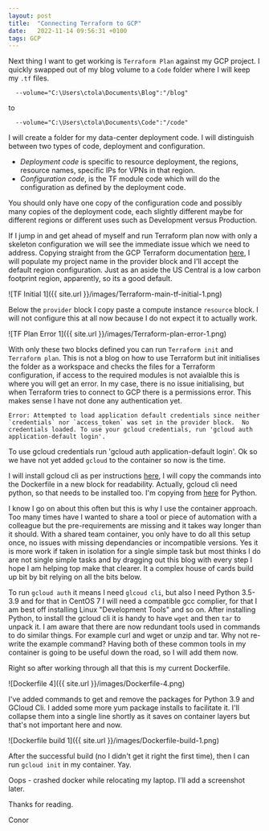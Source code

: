 ```yaml
---
layout: post
title:  "Connecting Terraform to GCP"
date:   2022-11-14 09:56:31 +0100
tags: GCP
---
```


Next thing I want to get working is `Terraform Plan` against my GCP project. I quickly swapped out of my blog volume to a `Code` folder where I will keep my `.tf` files.


```
  --volume="C:\Users\ctola\Documents\Blog":"/blog" 
```
to
```
  --volume="C:\Users\ctola\Documents\Code":"/code" 
```

I will create a folder for my data-center deployment code. I will distinguish between two types of code, deployment and configuration. 
- _Deployment code_ is specific to resource deployment, the regions, resource names, specific IPs for VPNs in that region.
- _Configuration code_, is the TF module code which will do the configuration as defined by the deployment code.

You should only have one copy of the configuration code and possibly many copies of the deployment code, each slightly different maybe for different regions or different uses such as Development versus Production.

If I jump in and get ahead of myself and run Terraform plan now with only a skeleton configuration we will see the immediate issue which we need to address. Copying straight from the GCP Terraform documentation [here](https://registry.terraform.io/providers/hashicorp/google/latest/docs/guides/getting_started), I will populate my project name in the provider block and I'll accept the default region configuration. Just as an aside the US Central is a low carbon footprint region, apparently, so its a good default.

![TF Initial 1]({{ site.url }}/images/Terraform-main-tf-initial-1.png)

Below the `provider` block I copy paste a compute instance `resource` block. I will not configure this at all now because I do not expect it to actually work.

![TF Plan Error 1]({{ site.url }}/images/Terraform-plan-error-1.png)

With only these two blocks defined you can run `Terraform init` and `Terraform plan`. This is not a blog on how to use Terraform but init initialises the folder as a workspace and checks the files for a Terraform configuration, if access to the required modules is not avaialble this is where you will get an error. In my case, there is no issue initialising, but when Terraform tries to connect to GCP there is a permissions error. This makes sense I have not done any authentication yet.

```
Error: Attempted to load application default credentials since neither `credentials` nor `access_token` was set in the provider block.  No credentials loaded. To use your gcloud credentials, run 'gcloud auth application-default login'.
```

To use gcloud credentials run 'gcloud auth application-default login'. Ok so we have not yet added `gcloud` to the container so now is the time.

I will install gcloud cli as per instructions [here](https://cloud.google.com/sdk/docs/install#linux), I will copy the commands into the Dockerfile in a new block for readability. Actually, gcloud cli need python, so that needs to be installed too. I'm copying from [here](https://computingforgeeks.com/install-latest-python-on-centos-linux/) for Python.

I know I go on about this often but this is why I use the container approach. Too many times have I wanted to share a tool or piece of automation with a colleague but the pre-requirements are missing and it takes way longer than it should. With a shared team container, you only have to do all this setup once, no issues with missing dependancies or incompatible versions. Yes it is more work if taken in isolation for a single simple task but most thinks I do are not single simple tasks and by dragging out this blog with every step I hope I am helping top make that clearer. It a complex house of cards build up bit by bit relying on all the bits below.

To run `gcloud auth` it means I need `glcoud cli`, but also I need Python 3.5-3.9 and for that in CentOS 7 I will need a compatible gcc complier, for that I am best off installing Linux "Development Tools" and so on. After installing Python, to install the gcloud cli it is handy to have `wget` and then `tar` to unpack it. I am aware that there are now redundant tools used in commands to do similar things. For example curl and wget or unzip and tar. Why not re-write the example command? Having both of these common tools in my container is going to be useful down the road, so I will add them now.

Right so after working through all that this is my current Dockerfile.

![Dockerfile 4]({{ site.url }}/images/Dockerfile-4.png)

I've added commands to get and remove the packages for Python 3.9 and GCloud Cli. I added some more yum package installs to facilitate it. I'll collapse them into a single line shortly as it saves on container layers but that's not important here and now.

![Dockerfile build 1]({{ site.url }}/images/Dockerfile-build-1.png)

After the successful build (no I didn't get it right the first time), then I can run `gcloud init` in my container. Yay.

Oops - crashed docker while relocating my laptop. I'll add a screenshot later.

Thanks for reading.

Conor